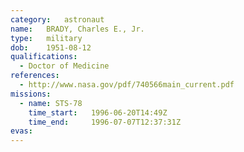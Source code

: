 ```yaml
---
category:	astronaut
name:	BRADY, Charles E., Jr.
type:	military
dob:	1951-08-12
qualifications:
  - Doctor of Medicine
references:
  - http://www.nasa.gov/pdf/740566main_current.pdf
missions:
  - name: STS-78
    time_start:   1996-06-20T14:49Z
    time_end:     1996-07-07T12:37:31Z
evas:
---
```

